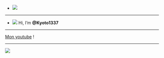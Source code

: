 - <img src="https://cdn.discordapp.com/attachments/878360404970070096/893536401575006218/spirited-away-chihiro.gif">

-----------------







- <img src="https://cdn.discordapp.com/emojis/885978050976706630.gif?size=32">                Hi, I’m __@Kyoto1337__

-----------------

   [Mon youtube](https://www.youtube.com/channel/UC3qf9qKE0sE9U-wB0g3iv-w) !
   
   
-----------------
<img src="https://github-readme-stats.vercel.app/api?username=Kyoto1337&&show_icons=true&title_color=ffffff&icon_color=bb2acf&text_color=daf7dc&bg_color=151515">




<!---
Kyoto1337/Kyoto1337 is a ✨ special ✨ repository because its `README.md` (this file) appears on your GitHub profile.
You can click the Preview link to take a look at your changes.
--->
